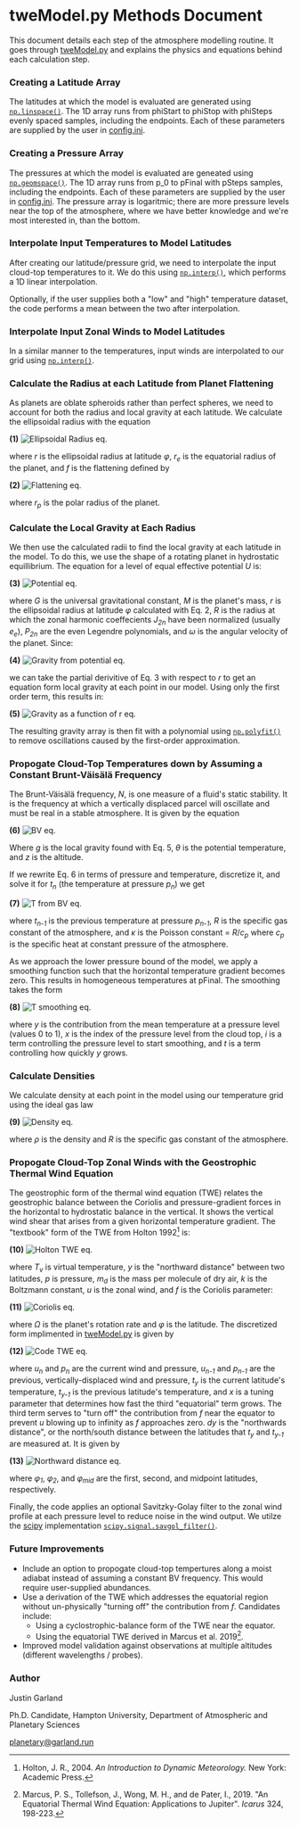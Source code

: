 # tweModel.py Methods Document

This document details each step of the atmosphere modelling routine. It goes through [tweModel.py](../tweModel.py) and explains the physics and equations behind each calculation step.

### Creating a Latitude Array

The latitudes at which the model is evaluated are generated using [`np.linspace()`](https://numpy.org/doc/stable/reference/generated/numpy.linspace.html). The 1D array runs from phiStart to phiStop with phiSteps evenly spaced samples, including the endpoints. Each of these parameters are supplied by the user in [config.ini](../config.ini).

### Creating a Pressure Array

The pressures at which the model is evaluated are geneated using [`np.geomspace()`](https://numpy.org/doc/stable/reference/generated/numpy.geomspace.html). The 1D array runs from p_0 to pFinal with pSteps samples, including the endpoints. Each of these parameters are supplied by the user in [config.ini](../config.ini). The pressure array is logaritmic; there are more pressure levels near the top of the atmosphere, where we have better knowledge and we're most interested in, than the bottom. 

### Interpolate Input Temperatures to Model Latitudes

After creating our latitude/pressure grid, we need to interpolate the input cloud-top temperatures to it. We do this using [`np.interp()`](https://numpy.org/doc/stable/reference/generated/numpy.interp.html), which performs a 1D linear interpolation.

Optionally, if the user supplies both a "low" and "high" temperature dataset, the code performs a mean between the two after interpolation.

### Interpolate Input Zonal Winds to Model Latitudes

In a similar manner to the temperatures, input winds are interpolated to our grid using [`np.interp()`](https://numpy.org/doc/stable/reference/generated/numpy.interp.html).

### Calculate the Radius at each Latitude from Planet Flattening

As planets are oblate spheroids rather than perfect spheres, we need to account for both the radius and local gravity at each latitude. We calculate the ellipsoidal radius with the equation

**(1)** ![Ellipsoidal Radius eq.](equations/1rEllipsoid.png)

where *r* is the ellipsoidal radius at latitude *&phi;*, *r<sub>e</sub>* is the equatorial radius of the planet, and *f* is the flattening defined by

**(2)** ![Flattening eq.](equations/2Flattening.png)

where *r<sub>p</sub>* is the polar radius of the planet. 

### Calculate the Local Gravity at Each Radius

We then use the calculated radii to find the local gravity at each latitude in the model. To do this, we use the shape of a rotating planet in hydrostatic equillibrium. The equation for a level of equal effective potential *U* is:

**(3)** ![Potential eq.](equations/3GravPotential.png)

where *G* is the universal gravitational constant, *M* is the planet's mass, *r* is the ellipsoidal radius at latitude *&phi;* calculated with Eq. 2, *R* is the radius at which the zonal harmonic coeffecients *J<sub>2n<sub>* have been normalized (usually *e<sub>e<sub>*), *P<sub>2n<sub>* are the even Legendre polynomials, and *&omega;* is the angular velocity of the planet. Since:

**(4)** ![Gravity from potential eq.](equations/4GravFromPot.png)

we can take the partial derivitive of Eq. 3 with respect to *r* to get an equation form local gravity at each point in our model. Using only the first order term, this results in:

**(5)** ![Gravity as a function of r eq.](equations/5GravFuncR.png)

The resulting gravity array is then fit with a polynomial using [`np.polyfit()`](https://numpy.org/doc/stable/reference/generated/numpy.polyfit.html) to remove oscillations caused by the first-order approximation.

### Propogate Cloud-Top Temperatures down by Assuming a Constant Brunt-Väisälä Frequency

The Brunt-Väisälä frequency, *N*, is one measure of a fluid's static stability. It is the frequency at which a vertically displaced parcel will oscillate and must be real in a stable atmosphere. It is given by the equation

**(6)** ![BV eq.](equations/6BV.png)

Where *g* is the local gravity found with Eq. 5, *&theta;* is the potential temperature, and *z* is the altitude. 

If we rewrite Eq. 6 in terms of pressure and temperature, discretize it, and solve it for *t<sub>n<sub>* (the temperature at pressure *p<sub>n<sub>*) we get

**(7)** ![T from BV eq.](equations/7TFromBV.png)

where *t<sub>n-1<sub>* is the previous temperature at pressure *p<sub>n-1<sub>*, *R* is the specific gas constant of the atmosphere, and *&kappa;* is the Poisson constant = *R*/*c<sub>p<sub>* where *c<sub>p<sub>* is the specific heat at constant pressure of the atmosphere. 

As we approach the lower pressure bound of the model, we apply a smoothing function such that the horizontal temperature gradient becomes zero. This results in homogeneous temperatures at pFinal. The smoothing takes the form

**(8)** ![T smoothing eq.](equations/8Tuning.png)

where *y* is the contribution from the mean temperature at a pressure level (values 0 to 1), *x* is the index of the pressure level from the cloud top, *i* is a term controlling the pressure level to start smoothing, and *t* is a term controlling how quickly *y* grows.

### Calculate Densities

We calculate density at each point in the model using our temperature grid using the ideal gas law

**(9)** ![Density eq.](equations/9Rho.png)

where *&rho;* is the density and *R* is the specific gas constant of the atmosphere.

### Propogate Cloud-Top Zonal Winds with the Geostrophic Thermal Wind Equation

The geostrophic form of the thermal wind equation (TWE) relates the geostrophic balance between the Coriolis and pressure-gradient forces in the horizontal to hydrostatic balance in the vertical. It shows the vertical wind shear that arises from a given horizontal temperature gradient. The "textbook" form of the TWE from Holton 1992[^1] is:

**(10)** ![Holton TWE eq.](equations/10HoltonTWE.png)

where *T<sub>v<sub>* is virtual temperature, *y* is the "northward distance" between two latitudes,  *p* is pressure, *m<sub>d<sub>* is the mass per molecule of dry air, *k* is the Boltzmann constant, *u* is the zonal wind, and *f* is the Coriolis parameter:

**(11)** ![Coriolis eq.](equations/11Coriolis.png)

where *&Omega;* is the planet's rotation rate and *&phi;* is the latitude. The discretized form implimented in [tweModel.py](../tweModel.py) is given by

**(12)** ![Code TWE eq.](equations/12CodeTWE.png)

where *u<sub>n<sub>* and *p<sub>n<sub>* are the current wind and pressure, *u<sub>n-1<sub>* and *p<sub>n-1<sub>* are the previous, vertically-displaced wind and pressure, *t<sub>y<sub>* is the current latitude's temperature, *t<sub>y-1<sub>* is the previous latitude's temperature, and *x* is a tuning parameter that determines how fast the third "equatorial" term grows. The third term serves to "turn off" the contribution from *f* near the equator to prevent *u* blowing up to infinity as *f* approaches zero. *dy* is the "northwards distance", or the north/south distance between the latitudes that *t<sub>y<sub>* and *t<sub>y-1<sub>* are measured at. It is given by

**(13)** ![Northward distance eq.](equations/13NWDist.png)

where *&phi;<sub>1<sub>*, *&phi;<sub>2<sub>*, and *&phi;<sub>mid<sub>* are the first, second, and midpoint latitudes, respectively. 

Finally, the code applies an optional Savitzky-Golay filter to the zonal wind profile at each pressure level to reduce noise in the wind output. We utilze the [scipy](https://scipy.org/) implementation [`scipy.signal.savgol_filter()`](https://docs.scipy.org/doc/scipy/reference/generated/scipy.signal.savgol_filter.html).

### Future Improvements

- Include an option to propogate cloud-top tempertures along a moist adiabat instead of assuming a constant BV frequency. This would require user-supplied abundances.
- Use a derivation of the TWE which addresses the equatorial region without un-physically "turning off" the contribution from *f*. Candidates include:
    - Using a cyclostrophic-balance form of the TWE near the equator.
    - Using the equatorial TWE derived in Marcus et al. 2019[^2].
- Improved model validation against observations at multiple altitudes (different wavelengths / probes).

### Author
Justin Garland

Ph.D. Candidate, Hampton University, Department of Atmospheric and Planetary Sciences

planetary@garland.run

[^1]: Holton, J. R., 2004. *An Introduction to Dynamic Meteorology.* New York: Academic Press.

[^2]: Marcus, P. S., Tollefson, J., Wong, M. H., and de Pater, I., 2019. "An Equatorial Thermal Wind Equation: 
  Applications to Jupiter". *Icarus* 324, 198-223.
